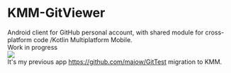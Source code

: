 # KMM-GitViewer

Android client for GitHub personal account, with shared module for cross-platform code /Kotlin Multiplatform Mobile. 
<br />Work in progress 
<br />![](https://geps.dev/progress/25?dangerColor=800000&warningColor=ff9900&successColor=006600)
<br />It's my previous app https://github.com/maiow/GitTest migration to KMM.
